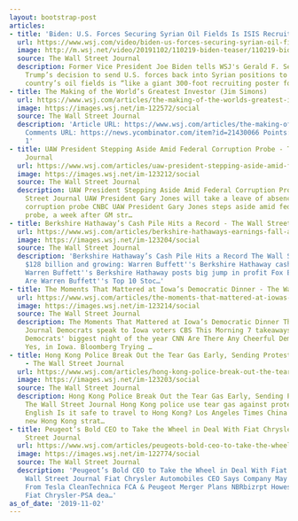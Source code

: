 ```yaml
---
layout: bootstrap-post
articles:
- title: 'Biden: U.S. Forces Securing Syrian Oil Fields Is ISIS Recruiting Tool'
  url: https://www.wsj.com/video/biden-us-forces-securing-syrian-oil-fields-is-isis-recruiting-tool/D55827BE-6DB1-44B0-9921-4BB1C947EBEB.html
  image: http://m.wsj.net/video/20191102/110219-biden-teaser/110219-biden-teaser_1280x720.jpg
  source: The Wall Street Journal
  description: Former Vice President Joe Biden tells WSJ's Gerald F. Seib that President
    Trump’s decision to send U.S. forces back into Syrian positions to secure the
    country’s oil fields is “like a giant 300-foot recruiting poster for ISIS.”
- title: The Making of the World’s Greatest Investor (Jim Simons)
  url: https://www.wsj.com/articles/the-making-of-the-worlds-greatest-investor-11572667202
  image: https://images.wsj.net/im-122572/social
  source: The Wall Street Journal
  description: 'Article URL: https://www.wsj.com/articles/the-making-of-the-worlds-greatest-investor-11572667202?mod=rsswn
    Comments URL: https://news.ycombinator.com/item?id=21430066 Points: 7 # Comments:
    1'
- title: UAW President Stepping Aside Amid Federal Corruption Probe - The Wall Street
    Journal
  url: https://www.wsj.com/articles/uaw-president-stepping-aside-amid-federal-corruption-probe-11572706526
  image: https://images.wsj.net/im-123212/social
  source: The Wall Street Journal
  description: UAW President Stepping Aside Amid Federal Corruption Probe The Wall
    Street Journal UAW President Gary Jones will take a leave of absence amid federal
    corruption probe CNBC UAW President Gary Jones steps aside amid federal corruption
    probe, a week after GM str…
- title: Berkshire Hathaway’s Cash Pile Hits a Record - The Wall Street Journal
  url: https://www.wsj.com/articles/berkshire-hathaways-earnings-fall-as-unrealized-investment-gains-decline-11572696532
  image: https://images.wsj.net/im-123204/social
  source: The Wall Street Journal
  description: 'Berkshire Hathaway’s Cash Pile Hits a Record The Wall Street Journal
    $128 billion and growing: Warren Buffett''s Berkshire Hathaway cash puzzle CNBC
    Warren Buffett''s Berkshire Hathaway posts big jump in profit Fox Business What
    Are Warren Buffett''s Top 10 Stoc…'
- title: The Moments That Mattered at Iowa’s Democratic Dinner - The Wall Street Journal
  url: https://www.wsj.com/articles/the-moments-that-mattered-at-iowas-democratic-dinner-11572698462
  image: https://images.wsj.net/im-123214/social
  source: The Wall Street Journal
  description: The Moments That Mattered at Iowa’s Democratic Dinner The Wall Street
    Journal Democrats speak to Iowa voters CBS This Morning 7 takeaways from Iowa
    Democrats' biggest night of the year CNN Are There Any Cheerful Democrats Left?
    Yes, in Iowa. Bloomberg Trying …
- title: Hong Kong Police Break Out the Tear Gas Early, Sending Protesters Scrambling
    - The Wall Street Journal
  url: https://www.wsj.com/articles/hong-kong-police-break-out-the-tear-gas-early-sending-protesters-scrambling-11572695832
  image: https://images.wsj.net/im-123203/social
  source: The Wall Street Journal
  description: Hong Kong Police Break Out the Tear Gas Early, Sending Protesters Scrambling
    The Wall Street Journal Hong Kong police use tear gas against protesters Al Jazeera
    English Is it safe to travel to Hong Kong? Los Angeles Times China's ludicrous
    new Hong Kong strat…
- title: Peugeot’s Bold CEO to Take the Wheel in Deal With Fiat Chrysler - The Wall
    Street Journal
  url: https://www.wsj.com/articles/peugeots-bold-ceo-to-take-the-wheel-in-deal-with-fiat-chrysler-11572692400
  image: https://images.wsj.net/im-122774/social
  source: The Wall Street Journal
  description: 'Peugeot’s Bold CEO to Take the Wheel in Deal With Fiat Chrysler The
    Wall Street Journal Fiat Chrysler Automobiles CEO Says Company May Purchase Technology
    From Tesla CleanTechnica FCA & Peugeot Merger Plans NBRbizrpt Howes: Transnational
    Fiat Chrysler-PSA dea…'
as_of_date: '2019-11-02'
---
```


